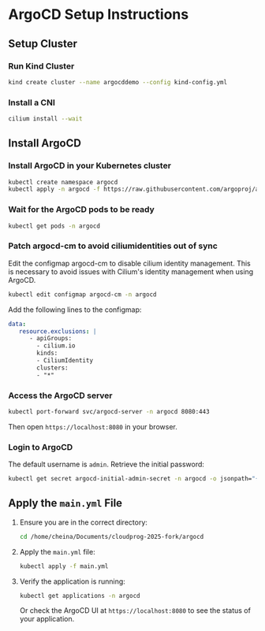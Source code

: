 # ArgoCD Setup Instructions

## Setup Cluster

### Run Kind Cluster

   ```bash
   kind create cluster --name argocddemo --config kind-config.yml
   ```

### Install a CNI

   ```bash
   cilium install --wait
   ```

## Install ArgoCD

### Install ArgoCD in your Kubernetes cluster

   ```bash
   kubectl create namespace argocd
   kubectl apply -n argocd -f https://raw.githubusercontent.com/argoproj/argo-cd/stable/manifests/install.yaml
   ```

### Wait for the ArgoCD pods to be ready

   ```bash
   kubectl get pods -n argocd
   ```

### Patch argocd-cm to avoid ciliumidentities out of sync

   Edit the configmap argocd-cm to disable cilium identity management. This is necessary to avoid issues with Cilium's identity management when using ArgoCD.

   ```bash
   kubectl edit configmap argocd-cm -n argocd
   ```

   Add the following lines to the configmap:

   ```yaml
   data:
      resource.exclusions: |
         - apiGroups:
           - cilium.io
           kinds:
           - CiliumIdentity
           clusters:
           - "*"
   ```

### Access the ArgoCD server

   ```bash
   kubectl port-forward svc/argocd-server -n argocd 8080:443
   ```

   Then open `https://localhost:8080` in your browser.

### Login to ArgoCD

   The default username is `admin`. Retrieve the initial password:

   ```bash
   kubectl get secret argocd-initial-admin-secret -n argocd -o jsonpath="{.data.password}" | base64 -d
   ```

## Apply the `main.yml` File

1. Ensure you are in the correct directory:

   ```bash
   cd /home/cheina/Documents/cloudprog-2025-fork/argocd
   ```

2. Apply the `main.yml` file:

   ```bash
   kubectl apply -f main.yml
   ```

3. Verify the application is running:

   ```bash
   kubectl get applications -n argocd
   ```

   Or check the ArgoCD UI at `https://localhost:8080` to see the status of your application.
